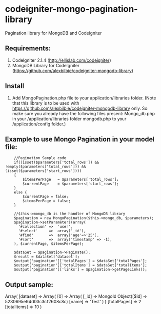 codeigniter-mongo-pagination-library
====================================

Pagination library for MongoDB and Codeigniter

Requirements:
-------------
1. CodeIgniter 2.1.4  (http://ellislab.com/codeigniter)
2. MongoDB Library for CodeIgniter  (https://github.com/alexbilbie/codeigniter-mongodb-library)

Install
-------


1. Add MongoPagination.php file to your application/libraries folder.
	(Note that this library is to be used with https://github.com/alexbilbie/codeigniter-mongodb-library only. So make sure you already have the following files present:
	Mongo_db.php in your /application/libraries folder
	mongodb.php to your /application/config folder.)


Example to use Mongo Pagination in your model file:
---------------------------------------------------

		//Pagination Sample code
		if((isset($parameters['total_rows']) && !empty($parameters['total_rows'])) && (isset($parameters['start_rows'])))
		{
			$itemsPerPage   = $parameters['total_rows'];
			$currentPage    = $parameters['start_rows'];
		}
		else {
			$currentPage = false;
			$itemsPerPage = false;
		}
		
		//$this->mongo_db is the handler of MongoDB library
		$pagination = new MongoPagination($this->mongo_db, $parameters);
		$pagination->setParameters(array(
		  '#collection'	=>  'user',
		  '#select'		=> 	array('_id'),
		  '#find'		=> 	array('age'=>'25'),
		  '#sort'		=>  array('timestamp' => -1),
		), $currentPage, $itemsPerPage);
		
		$dataSet = $pagination->Paginate();
		$result = $dataSet['dataset'];
		$output['pagination']['totalPages'] = $dataSet['totalPages'];
		$output['pagination']['totalItems'] = $dataSet['totalItems'];
		$output['pagination']['links'] = $pagination->getPageLinks();
		
Output sample:
--------------
Array(
    [dataset] => Array(
            [0] => Array(
                    [_id]  => MongoId Object([$id] => 5230695e94d03c3cf2608c8c)
                    [name] => 'Test'
                )
        	)
    [totalPages] => 2
    [totalItems] => 10
   )
